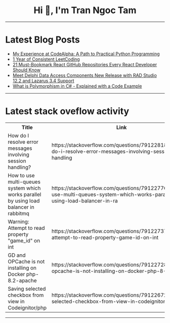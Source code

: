 <h1 align="center">Hi 👋, I'm Tran Ngoc Tam</h1>

---

# Latest Blog Posts 
<!-- BLOG-POST-LIST:START -->
- [My Experience at CodeAlpha: A Path to Practical Python Programming](https://dev.to/marium_haris_093559cd2d19/my-experience-at-codealpha-a-path-to-practical-python-programming-7n8)
- [1 Year of Consistent LeetCoding](https://dev.to/davinderpalrehal/1-year-of-consistent-leetcoding-26d0)
- [21 Must-Bookmark React GitHub Repositories Every React Developer Should Know](https://dev.to/safdarali/21-must-bookmark-react-github-repositories-every-react-developer-should-know-49fc)
- [Meet Delphi Data Access Components New Release with RAD Studio 12.2 and Lazarus 3.4 Support](https://dev.to/devartteam/meet-delphi-data-access-components-new-release-with-rad-studio-122-and-lazarus-34-support-4fa1)
- [What is Polymorphism in C# - Explained with a Code Example](https://dev.to/doabledanny/what-is-polymorphism-in-c-explained-with-a-code-example-38bm)
<!-- BLOG-POST-LIST:END -->

---

# Latest stack oveflow activity
<table>
  <tr><th>Title</th><th>Link</th></tr>
  <!-- STACKOVERFLOW:START --><tr><td>How do I resolve error messages involving session handling?</td><td>https://stackoverflow.com/questions/79122818/how-do-i-resolve-error-messages-involving-session-handling</td></tr><tr><td>How to use multi-queues system which works parallel by using load balancer in rabbitmq</td><td>https://stackoverflow.com/questions/79122776/how-to-use-multi-queues-system-which-works-parallel-by-using-load-balancer-in-ra</td></tr><tr><td>Warning: Attempt to read property &quot;game_id&quot; on int</td><td>https://stackoverflow.com/questions/79122737/warning-attempt-to-read-property-game-id-on-int</td></tr><tr><td>GD and OPCache is not installing on Docker php-8.2-apache</td><td>https://stackoverflow.com/questions/79122728/gd-and-opcache-is-not-installing-on-docker-php-8-2-apache</td></tr><tr><td>Saving selected checkbox from view in Codeignitor/php</td><td>https://stackoverflow.com/questions/79122672/saving-selected-checkbox-from-view-in-codeignitor-php</td></tr><!-- STACKOVERFLOW:END -->
</table>

---


